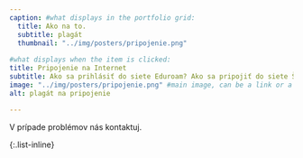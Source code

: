 ```yaml
---
caption: #what displays in the portfolio grid:
  title: Ako na to.
  subtitle: plagát
  thumbnail: "../img/posters/pripojenie.png"
  
#what displays when the item is clicked:
title: Pripojenie na Internet
subtitle: Ako sa prihlásiť do siete Eduroam? Ako sa pripojiť do siete ŠDaJ?
image: "../img/posters/pripojenie.png" #main image, can be a link or a file in assets/img/portfolio
alt: plagát na pripojenie

---
```

V prípade problémov nás kontaktuj.

{:.list-inline}
